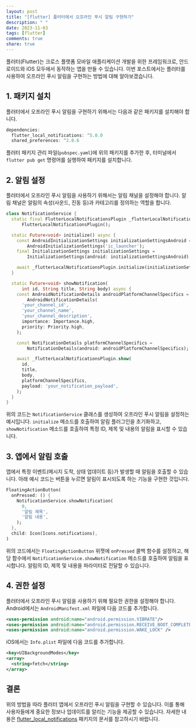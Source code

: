 ```yaml
---
layout: post
title: "[flutter] 플러터에서 오프라인 푸시 알림 구현하기"
description: " "
date: 2023-11-03
tags: [flutter]
comments: true
share: true
---
```


플러터(Flutter)는 크로스 플랫폼 모바일 애플리케이션 개발을 위한 프레임워크로, 안드로이드와 iOS 모두에서 동작하는 앱을 만들 수 있습니다. 이번 포스트에서는 플러터를 사용하여 오프라인 푸시 알림을 구현하는 방법에 대해 알아보겠습니다.

## 1. 패키지 설치

플러터에서 오프라인 푸시 알림을 구현하기 위해서는 다음과 같은 패키지를 설치해야 합니다.

```dart
dependencies:
  flutter_local_notifications: ^5.0.0
  shared_preferences: ^2.0.6
```

플러터 패키지 관리 파일(`pubspec.yaml`)에 위의 패키지를 추가한 후, 터미널에서 `flutter pub get` 명령어를 실행하여 패키지를 설치합니다.

## 2. 알림 설정

플러터에서 오프라인 푸시 알림을 사용하기 위해서는 알림 채널을 설정해야 합니다. 알림 채널은 알림의 속성(사운드, 진동 등)과 카테고리를 정의하는 역할을 합니다.

```dart
class NotificationService {
  static final FlutterLocalNotificationsPlugin _flutterLocalNotificationsPlugin =
      FlutterLocalNotificationsPlugin();

  static Future<void> initialize() async {
    const AndroidInitializationSettings initializationSettingsAndroid =
        AndroidInitializationSettings('ic_launcher');
    final InitializationSettings initializationSettings =
        InitializationSettings(android: initializationSettingsAndroid);

    await _flutterLocalNotificationsPlugin.initialize(initializationSettings);
  }

  static Future<void> showNotification(
      int id, String title, String body) async {
    const AndroidNotificationDetails androidPlatformChannelSpecifics =
        AndroidNotificationDetails(
      'your_channel_id',
      'your_channel_name',
      'your_channel_description',
      importance: Importance.high,
      priority: Priority.high,
    );

    const NotificationDetails platformChannelSpecifics =
        NotificationDetails(android: androidPlatformChannelSpecifics);

    await _flutterLocalNotificationsPlugin.show(
      id,
      title,
      body,
      platformChannelSpecifics,
      payload: 'your_notification_payload',
    );
  }
}
```

위의 코드는 `NotificationService` 클래스를 생성하여 오프라인 푸시 알림을 설정하는 예시입니다. `initialize` 메소드를 호출하여 알림 플러그인을 초기화하고, `showNotification` 메소드를 호출하여 특정 ID, 제목 및 내용의 알림을 표시할 수 있습니다.

## 3. 앱에서 알림 호출

앱에서 특정 이벤트(메시지 도착, 상태 업데이트 등)가 발생할 때 알림을 호출할 수 있습니다. 아래 예시 코드는 버튼을 누르면 알림이 표시되도록 하는 기능을 구현한 것입니다.

```dart
FloatingActionButton(
  onPressed: () {
    NotificationService.showNotification(
      0,
      '알림 제목',
      '알림 내용',
    );
  },
  child: Icon(Icons.notifications),
)
```

위의 코드에서는 `FloatingActionButton` 위젯에 `onPressed` 콜백 함수를 설정하고, 해당 함수에서 `NotificationService.showNotification` 메소드를 호출하여 알림을 표시합니다. 알림의 ID, 제목 및 내용을 파라미터로 전달할 수 있습니다.

## 4. 권한 설정

플러터에서 오프라인 푸시 알림을 사용하기 위해 필요한 권한을 설정해야 합니다. Android에서는 `AndroidManifest.xml` 파일에 다음 코드를 추가합니다.

```xml
<uses-permission android:name="android.permission.VIBRATE"/>
<uses-permission android:name="android.permission.RECEIVE_BOOT_COMPLETED"/>
<uses-permission android:name="android.permission.WAKE_LOCK" />
```

iOS에서는 `Info.plist` 파일에 다음 코드를 추가합니다.

```xml
<key>UIBackgroundModes</key>
<array>
  <string>fetch</string>
</array>
```

## 결론

위의 방법을 따라 플러터 앱에서 오프라인 푸시 알림을 구현할 수 있습니다. 이를 통해 사용자들에게 중요한 정보나 업데이트를 알리는 기능을 제공할 수 있습니다. 자세한 내용은 [flutter_local_notifications](https://pub.dev/packages/flutter_local_notifications) 패키지의 문서를 참고하시기 바랍니다.
